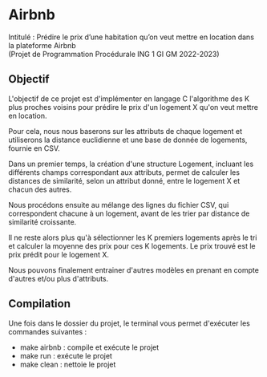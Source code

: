 # Airbnb
Intitulé : Prédire le prix d’une habitation qu’on veut mettre en  location dans la plateforme Airbnb  
(Projet de Programmation Procédurale ING 1 GI GM 2022-2023)  
 
## Objectif
L'objectif de ce projet est d'implémenter en langage C l'algorithme des K plus proches voisins pour prédire le prix d'un logement X qu'on veut mettre en location.  
  
Pour cela, nous nous baserons sur les attributs de chaque logement et utiliserons la distance euclidienne et une base de donnée de logements, fournie en CSV.  
  
Dans un premier temps, la création d'une structure Logement, incluant les différents champs correspondant aux attributs, permet de calculer les distances de similarité, selon un attribut donné, entre le logement X et chacun des autres.  
  
Nous procédons ensuite au mélange des lignes du fichier CSV, qui correspondent chacune à un logement, avant de les trier par distance de similarité croissante.  

Il ne reste alors plus qu'à sélectionner les K premiers logements après le tri et calculer la moyenne des prix pour ces K logements. Le prix trouvé est le prix prédit pour le logement X.

Nous pouvons finalement entrainer d'autres modèles en prenant en compte d'autres et/ou plus d'attributs.   
  
## Compilation
Une fois dans le dossier du projet, le terminal vous permet d'exécuter les commandes suivantes :  
* make airbnb : compile et exécute le projet
* make run : exécute le projet
* make clean : nettoie le projet
